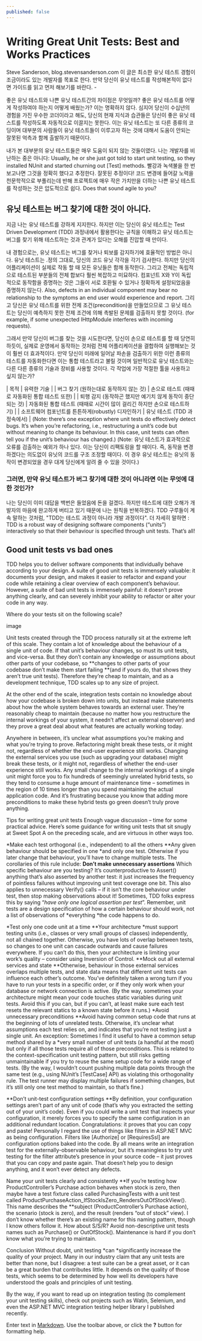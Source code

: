 ```yaml
---
published: false
---
```



# Writing Great Unit Tests: Best and Works Practices
Steve Sanderson, blog.stevensanderson.com
이 글은 최소한 유닛 테스트 경험이 조금이라도 있는 개발자를 목표로 한다. 만약 당신이 유닛 테스트를 작성해본적이 없다면 가이드를 읽고 먼저 해보기를 바란다.
_-_

좋은 유닛 테스트와 나쁜 유닛 테스트간의 차이점은 무엇일까? 좋은 유닛 테스트를 어떻게 작성하여야 하는지 어떻게 배웠는가? 이는 명확하지 않다. 심지어 당신이 수십년의 경험을 가진 우수한 코더이라고 해도, 당신의 현재 지식과 습관들은 당신이 좋은 유닛 테스트를 작성하도록 자동적으로 이끌지는 못한다. 이는 유닛 테스트는 또 다른 종류의 코딩이며 대부분의 사람들이 유닛 테스트들이 이루고자 하는 것에 대해서 도움이 안되는 잘못된 억측과 함께 출발하기 때문이다.

내가 본 대부분의 유닛 테스트들은 매우 도움이 되지 않는 것들이였다. 나는 개발자를 비난하는 중은 아니다: Usually, he or she just got told to start unit testing, so they installed NUnit and started churning out [Test] methods. 빨강과 녹색불을 한 번 보고나면 그것을 정확히 했다고 추정한다. 잘못된 추정이다! 코드 변경에 들어갈 노력을 천문학적으로 부풀리는데 반해 프로젝트에 매우 작은 가치만을 더하는 나쁜 유닛 테스트를 작성하는 것은 압도적으로 쉽다. Does that sound agile to you?

## 유닛 테스트는 버그 찾기에 대한 것이 아니다.
지금 나는 유닛 테스트를 강하게 지지한다. 하지만 이는 당신이 유닛 테스트는 Test Driven Development (TDD) 과정내에서 활용한다는 규칙을 이해하고 유닛 테스트는 버그를 찾기 위해 테스트하는 것과 관계가 있다는 오해를 진압할 때 만이다.

내 경험으로는, 유닛 테스트는 버그를 찾거나 퇴보를 감지하기에 효율적인 방법은 아니다. 유닛 테스트는 .정의 그대로, 당신의 코드 유닛 각각을 각기 검사한다. 하지만 당신의 어플리케이션이 실제로 작동 할 때 모든 유닛들은 함깨 동작한다. 그리고 전체는 독립적으로 테스트된 부분들의 전체 합보다 훨씬 복잡하고 미묘하다. 컴포넌트 X와 Y이 독립적으로 동작함을 증명하는 것은 그들이 서로 호환될 수 있거나 정확하게 설정되었음을 증명하지 않는다. Also, defects in an individual component may bear no relationship to the symptoms an end user would experience and report. 그리고 당신은 유닛 테스트를 위한 전제 조건(precondition)을 만들었으므로 그 유닛 테스트는 당신이 예측하지 못한 전제 조건에 의해 촉발된 문제를 검출하지 못할 것이다. (for example, if some unexpected IHttpModule interferes with incoming requests).

그래서 만약 당신이 버그를 찾는 것을 시도한다면, 당신이 손으로 테스트를 할 때 당연히 하듯이, 실제로 운영에서 동작하는 것처럼 전체 어플리케이션을 결합하여 실행해보는 것이 훨씬 더 효과적이다. 만약 당신이 미래에 일어날 파손을 검출하기 위한 이런 종류의 테스트를 자동화한다면 이는 통합 테스트라고 불릴 것이며 일반적으로 유닛 테스트와는 다른 다른 종류의 기술과 장비를 사용할 것이다.
각 작업에 가장 적절한 툴을 사용하고 싶지 않는가?

| 목적 |	유력한 기술 |
| 버그 찾기 (원하는대로 동작하지 않는 것) | 손으로 테스트 (때때로 자동화된 통합 테스트 또한) | 
| 퇴행 감지 (동작하곤 했지만 예기치 않게 동작이 중단되는 것) | 자동화된 통합 테스트 (때때로 시간이 많이 걸리긴 하지만 손으로 테스트하기) |
| 소프트웨어 컴포넌트를 튼튼하게(robustly) 디자인하기 | 유닛 테스트 (TDD 과정속에서) |
(Note: there’s one exception where unit tests do effectively detect bugs. It’s when you’re refactoring, i.e., restructuring a unit’s code but without meaning to change its behaviour. In this case, unit tests can often tell you if the unit’s behaviour has changed.)
(Note: 유닛 테스트가 효과적으로 오류를 검출하는 예외가 하나 있다. 이는 당신이 리팩토링을 할 때이다. 즉, 동작을 변경하겠다는 의도없이 유닛의 코드를 구조 조정할 때이다. 이 경우 유닛 테스트는 유닛의 동작이 변경되었을 경우 대게 당신에게 알려 줄 수 있을 것이다.)

### 그러면, 만약 유닛 테스트가 버그 찾기에 대한 것이 아니라면 이는 무엇에 대한 것인가?
나는 당신이 이미 대답을 백번은 들었음에 돈을 걸겠다. 하지만 테스트에 대한 오해가 개발자의 마음에 완고하게 버티고 있기 때문에 나는 원칙을 반복하겠다. TDD 구루들이 계속 말하는 것처럼, "TDD는 테스트 과정이 아니라 개발 과정이다". 더 자세히 말하면 : TDD is a robust way of designing software components (“units”) interactively so that their behaviour is specified through unit tests. That’s all!


## Good unit tests vs bad ones
TDD helps you to deliver software components that individually behave according to your design. A suite of good unit tests is immensely valuable: it documents your design, and makes it easier to refactor and expand your code while retaining a clear overview of each component’s behaviour. However, a suite of bad unit tests is immensely painful: it doesn’t prove anything clearly, and can severely inhibit your ability to refactor or alter your code in any way.

Where do your tests sit on the following scale?

image

Unit tests created through the TDD process naturally sit at the extreme left of this scale. They contain a lot of knowledge about the behaviour of a single unit of code. If that unit’s behaviour changes, so must its unit tests, and vice-versa. But they don’t contain any knowledge or assumptions about other parts of your codebase, so **changes to other parts of your codebase don’t make them start failing **(and if yours do, that shows they aren’t true unit tests). Therefore they’re cheap to maintain, and as a development technique, TDD scales up to any size of project.

At the other end of the scale, integration tests contain no knowledge about how your codebase is broken down into units, but instead make statements about how the whole system behaves towards an external user. They’re reasonably cheap to maintain (because no matter how you restructure the internal workings of your system, it needn’t affect an external observer) and they prove a great deal about what features are actually working today.

Anywhere in between, it’s unclear what assumptions you’re making and what you’re trying to prove. Refactoring might break these tests, or it might not, regardless of whether the end-user experience still works. Changing the external services you use (such as upgrading your database) might break these tests, or it might not, regardless of whether the end-user experience still works. Any small change to the internal workings of a single unit might force you to fix hundreds of seemingly unrelated hybrid tests, so they tend to consume a huge amount of maintenance time – sometimes in the region of 10 times longer than you spend maintaining the actual application code. And it’s frustrating because you know that adding more preconditions to make these hybrid tests go green doesn’t truly prove anything.

Tips for writing great unit tests
Enough vague discussion – time for some practical advice. Here’s some guidance for writing unit tests that sit snugly at Sweet Spot A on the preceding scale, and are virtuous in other ways too.

*Make each test orthogonal (i.e., independent) to all the others 
**Any given behaviour should be specified in one *and only one test. Otherwise if you later change that behaviour, you’ll have to change multiple tests. The corollaries of this rule include: 
**Don’t make unnecessary assertions** Which specific behaviour are you testing? It’s counterproductive to Assert() anything that’s also asserted by another test: it just increases the frequency of pointless failures without improving unit test coverage one bit. This also applies to unnecessary Verify() calls – if it isn’t the core behaviour under test, then stop making observations about it! Sometimes, TDD folks express this by saying “*have only one logical assertion per test*”. Remember, unit tests are a design specification of how a certain behaviour should work, not a list of observations of *everything *the code happens to do. </li>

*Test only one code unit at a time 
**Your architecture *must support testing units (i.e., classes or very small groups of classes) independently, not all chained together. Otherwise, you have lots of overlap between tests, so changes to one unit can cascade outwards and cause failures everywhere. 
If you can’t do this, then your architecture is limiting your work’s quality – consider using Inversion of Control.
**Mock out all external services and state 
**Otherwise, behaviour in those external services overlaps multiple tests, and state data means that different unit tests can influence each other’s outcome. 
You’ve definitely taken a wrong turn if you have to run your tests in a specific order, or if they only work when your database or network connection is active. 
(By the way, sometimes your architecture might mean your code touches static variables during unit tests. Avoid this if you can, but if you can’t, at least make sure each test resets the relevant statics to a known state before it runs.)
*Avoid unnecessary preconditions 
**Avoid having common setup code that runs at the beginning of lots of unrelated tests. Otherwise, it’s unclear what assumptions each test relies on, and indicates that you’re not testing just a single unit. 
An exception: Sometimes I find it useful to have a common setup method shared by a *very small number of unit tests (a handful at the most) but only if all those tests require all of those preconditions. This is related to the context-specification unit testing pattern, but still risks getting unmaintainable if you try to reuse the same setup code for a wide range of tests.
(By the way, I wouldn’t count pushing multiple data points through the same test (e.g., using NUnit’s [TestCase] API) as violating this orthogonality rule. The test runner may display multiple failures if something changes, but it’s still only one test method to maintain, so that’s fine.) </li>

**Don’t unit-test configuration settings 
**By definition, your configuration settings aren’t part of any unit of code (that’s why you extracted the setting out of your unit’s code). Even if you could write a unit test that inspects your configuration, it merely forces you to specify the same configuration in an additional redundant location. Congratulations: it proves that you can copy and paste! Personally I regard the use of things like filters in ASP.NET MVC as being configuration. Filters like [Authorize] or [RequiresSsl] are configuration options baked into the code. By all means write an integration test for the externally-observable behaviour, but it’s meaningless to try unit testing for the filter attribute’s presence in your source code – it just proves that you can copy and paste again. That doesn’t help you to design anything, and it won’t ever detect any defects. </li>

Name your unit tests clearly and consistently 
**If you’re testing how ProductController’s Purchase action behaves when stock is zero, then maybe have a test fixture class called PurchasingTests with a unit test called ProductPurchaseAction_IfStockIsZero_RendersOutOfStockView(). This name describes the **subject (ProductController’s Purchase action), the scenario (stock is zero), and the result (renders “out of stock” view). I don’t know whether there’s an existing name for this naming pattern, though I know others follow it. How about S/S/R?  Avoid non-descriptive unit tests names such as Purchase() or OutOfStock(). Maintenance is hard if you don’t know what you’re trying to maintain. </li> </ul>

Conclusion
Without doubt, unit testing *can *significantly increase the quality of your project. Many in our industry claim that any unit tests are better than none, but I disagree: a test suite can be a great asset, or it can be a great burden that contributes little. It depends on the quality of those tests, which seems to be determined by how well its developers have understood the goals and principles of unit testing.

By the way, if you want to read up on integration testing (to complement your unit testing skills), check out projects such as Watin, Selenium, and even the ASP.NET MVC integration testing helper library I published recently.

Enter text in [Markdown](http://daringfireball.net/projects/markdown/). Use the toolbar above, or click the **?** button for formatting help.
